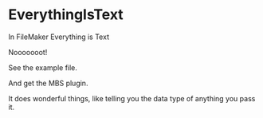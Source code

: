 # EverythingIsText
In FileMaker Everything is Text

Nooooooot!

See the example file.

And get the MBS plugin.

It does wonderful things, like telling you the data type of anything you pass it.
